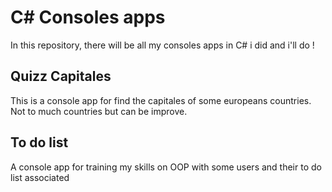 # C# Consoles apps

In this repository, there will be all my consoles apps in C# i did and i'll do !

## Quizz Capitales

This is a console app for find the capitales of some europeans countries. Not to much countries but can be improve.

## To do list

A console app for training my skills on OOP with some users and their to do list associated
